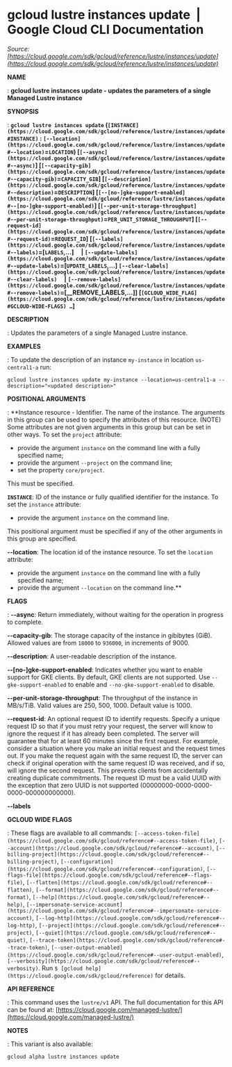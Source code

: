 # gcloud lustre instances update  |  Google Cloud CLI Documentation

*Source: [https://cloud.google.com/sdk/gcloud/reference/lustre/instances/update](https://cloud.google.com/sdk/gcloud/reference/lustre/instances/update)*

**NAME**

: **gcloud lustre instances update - updates the parameters of a single Managed Lustre instance**

**SYNOPSIS**

: **`gcloud lustre instances update` (`[INSTANCE](https://cloud.google.com/sdk/gcloud/reference/lustre/instances/update#INSTANCE)` : `[--location](https://cloud.google.com/sdk/gcloud/reference/lustre/instances/update#--location)`=`LOCATION`) [`[--async](https://cloud.google.com/sdk/gcloud/reference/lustre/instances/update#--async)`] [`[--capacity-gib](https://cloud.google.com/sdk/gcloud/reference/lustre/instances/update#--capacity-gib)`=`CAPACITY_GIB`] [`[--description](https://cloud.google.com/sdk/gcloud/reference/lustre/instances/update#--description)`=`DESCRIPTION`] [`[--[no-]gke-support-enabled](https://cloud.google.com/sdk/gcloud/reference/lustre/instances/update#--[no-]gke-support-enabled)`] [`[--per-unit-storage-throughput](https://cloud.google.com/sdk/gcloud/reference/lustre/instances/update#--per-unit-storage-throughput)`=`PER_UNIT_STORAGE_THROUGHPUT`] [`[--request-id](https://cloud.google.com/sdk/gcloud/reference/lustre/instances/update#--request-id)`=`REQUEST_ID`] [`[--labels](https://cloud.google.com/sdk/gcloud/reference/lustre/instances/update#--labels)`=[`LABELS`,…]     | `[--update-labels](https://cloud.google.com/sdk/gcloud/reference/lustre/instances/update#--update-labels)`=[`UPDATE_LABELS`,…] `[--clear-labels](https://cloud.google.com/sdk/gcloud/reference/lustre/instances/update#--clear-labels)`     | `[--remove-labels](https://cloud.google.com/sdk/gcloud/reference/lustre/instances/update#--remove-labels)`=[__REMOVE_LABELS,…]] [`[GCLOUD_WIDE_FLAG](https://cloud.google.com/sdk/gcloud/reference/lustre/instances/update#GCLOUD-WIDE-FLAGS) …`]**

**DESCRIPTION**

: Updates the parameters of a single Managed Lustre instance.

**EXAMPLES**

: To update the description of an instance `my-instance` in location
`us-central1-a` run:

```
gcloud lustre instances update my-instance --location=us-central1-a --description="<updated description>"
```

**POSITIONAL ARGUMENTS**

: **Instance resource - Identifier. The name of the instance. The arguments in this
group can be used to specify the attributes of this resource. (NOTE) Some
attributes are not given arguments in this group but can be set in other ways.
To set the `project` attribute:

- provide the argument `instance` on the command line with a fully
specified name;
- provide the argument `--project` on the command line;
- set the property `core/project`.

This must be specified.

**`INSTANCE`**:
ID of the instance or fully qualified identifier for the instance.
To set the `instance` attribute:

- provide the argument `instance` on the command line.

This positional argument must be specified if any of the other arguments in this
group are specified.

**--location**:
The location id of the instance resource.
To set the `location` attribute:

- provide the argument `instance` on the command line with a fully
specified name;
- provide the argument `--location` on the command line.**

**FLAGS**

: **--async**:
Return immediately, without waiting for the operation in progress to complete.

**--capacity-gib**:
The storage capacity of the instance in gibibytes (GiB). Allowed values are from
`18000` to `936000`, in increments of 9000.

**--description**:
A user-readable description of the instance.

**--[no-]gke-support-enabled**:
Indicates whether you want to enable support for GKE clients. By default, GKE
clients are not supported. Use `--gke-support-enabled` to enable and
`--no-gke-support-enabled` to disable.

**--per-unit-storage-throughput**:
The throughput of the instance in MB/s/TiB. Valid values are 250, 500, 1000.
Default value is 1000.

**--request-id**:
An optional request ID to identify requests. Specify a unique request ID so that
if you must retry your request, the server will know to ignore the request if it
has already been completed. The server will guarantee that for at least 60
minutes since the first request.
For example, consider a situation where you make an initial request and the
request times out. If you make the request again with the same request ID, the
server can check if original operation with the same request ID was received,
and if so, will ignore the second request. This prevents clients from
accidentally creating duplicate commitments.
The request ID must be a valid UUID with the exception that zero UUID is not
supported (00000000-0000-0000-0000-000000000000).

**--labels**

**GCLOUD WIDE FLAGS**

: These flags are available to all commands: `[--access-token-file](https://cloud.google.com/sdk/gcloud/reference#--access-token-file)`,
`[--account](https://cloud.google.com/sdk/gcloud/reference#--account)`, `[--billing-project](https://cloud.google.com/sdk/gcloud/reference#--billing-project)`,
`[--configuration](https://cloud.google.com/sdk/gcloud/reference#--configuration)`,
`[--flags-file](https://cloud.google.com/sdk/gcloud/reference#--flags-file)`,
`[--flatten](https://cloud.google.com/sdk/gcloud/reference#--flatten)`, `[--format](https://cloud.google.com/sdk/gcloud/reference#--format)`, `[--help](https://cloud.google.com/sdk/gcloud/reference#--help)`, `[--impersonate-service-account](https://cloud.google.com/sdk/gcloud/reference#--impersonate-service-account)`,
`[--log-http](https://cloud.google.com/sdk/gcloud/reference#--log-http)`,
`[--project](https://cloud.google.com/sdk/gcloud/reference#--project)`, `[--quiet](https://cloud.google.com/sdk/gcloud/reference#--quiet)`, `[--trace-token](https://cloud.google.com/sdk/gcloud/reference#--trace-token)`, `[--user-output-enabled](https://cloud.google.com/sdk/gcloud/reference#--user-output-enabled)`,
`[--verbosity](https://cloud.google.com/sdk/gcloud/reference#--verbosity)`.
Run `$ [gcloud help](https://cloud.google.com/sdk/gcloud/reference)` for details.

**API REFERENCE**

: This command uses the `lustre/v1` API. The full documentation for
this API can be found at: [https://cloud.google.com/managed-lustre/](https://cloud.google.com/managed-lustre/)

**NOTES**

: This variant is also available:

```
gcloud alpha lustre instances update
```
